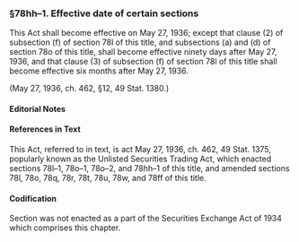 ### §78hh–1. Effective date of certain sections ###

This Act shall become effective on May 27, 1936; except that clause (2) of subsection (f) of section 78l of this title, and subsections (a) and (d) of section 78o of this title, shall become effective ninety days after May 27, 1936, and that clause (3) of subsection (f) of section 78l of this title shall become effective six months after May 27, 1936.

(May 27, 1936, ch. 462, §12, 49 Stat. 1380.)

#### **Editorial Notes** ####

#### References in Text ####

This Act, referred to in text, is act May 27, 1936, ch. 462, 49 Stat. 1375, popularly known as the Unlisted Securities Trading Act, which enacted sections 78l–1, 78o–1, 78o–2, and 78hh–1 of this title, and amended sections 78l, 78o, 78q, 78r, 78t, 78u, 78w, and 78ff of this title.

#### Codification ####

Section was not enacted as a part of the Securities Exchange Act of 1934 which comprises this chapter.